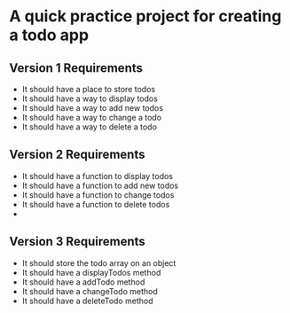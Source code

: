 # A quick practice project for creating a todo app

## Version 1 Requirements
- It should have a place to store todos
- It should have a way to display todos
- It should have a way to add new todos
- It should have a way to change a todo
- It should have a way to delete a todo

## Version 2 Requirements
- It should have a function to display todos
- It should have a function to add new todos
- It should have a function to change todos
- It should have a function to delete todos
- 
## Version 3 Requirements
- It should store the todo array on an object
- It should have a displayTodos method
- It should have a addTodo method
- It should have a changeTodo method
- It should have a deleteTodo method
